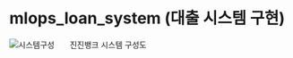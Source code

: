 # mlops_loan_system (대출 시스템 구현)

![시스템구성](https://github.com/user-attachments/assets/ae34d530-78aa-4939-9b0f-450338ecd178)
&nbsp;&nbsp;&nbsp;&nbsp;&nbsp; 진진뱅크 시스템 구성도
